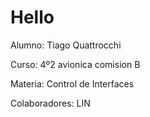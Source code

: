 # Hello

Alumno: Tiago Quattrocchi

Curso: 4º2 avionica comision B

Materia: Control de Interfaces

Colaboradores: LIN
